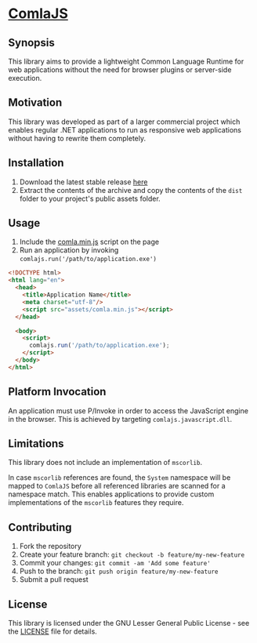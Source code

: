 [ComlaJS](http://www.comlajs.org/)
===================================

## Synopsis

This library aims to provide a lightweight Common Language Runtime for web
applications without the need for browser plugins or server-side execution.

## Motivation

This library was developed as part of a larger commercial project which enables
regular .NET applications to run as responsive web applications without having
to rewrite them completely.

## Installation

1. Download the latest stable release [here](
https://github.com/danitso/comlajs/releases)
2. Extract the contents of the archive and copy the contents of the `dist`
folder to your project's public assets folder.

## Usage

1. Include the [comla.min.js](dist/comla.min.js) script on the page
2. Run an application by invoking `comlajs.run('/path/to/application.exe')`

```html
<!DOCTYPE html>
<html lang="en">
  <head>
    <title>Application Name</title>
    <meta charset="utf-8"/>
    <script src="assets/comla.min.js"></script>
  </head>

  <body>
    <script>
      comlajs.run('/path/to/application.exe');
    </script>
  </body>
</html>
```

## Platform Invocation

An application must use P/Invoke in order to access the JavaScript engine in the
browser. This is achieved by targeting `comlajs.javascript.dll`.

## Limitations

This library does not include an implementation of `mscorlib`.

In case `mscorlib` references are found, the `System` namespace will be mapped
to `ComlaJS` before all referenced libraries are scanned for a namespace match.
This enables applications to provide custom implementations of the `mscorlib`
features they require.

## Contributing

1. Fork the repository
2. Create your feature branch: `git checkout -b feature/my-new-feature`
3. Commit your changes: `git commit -am 'Add some feature'`
4. Push to the branch: `git push origin feature/my-new-feature`
5. Submit a pull request

## License

This library is licensed under the GNU Lesser General Public License - see the
[LICENSE](LICENSE) file for details.
